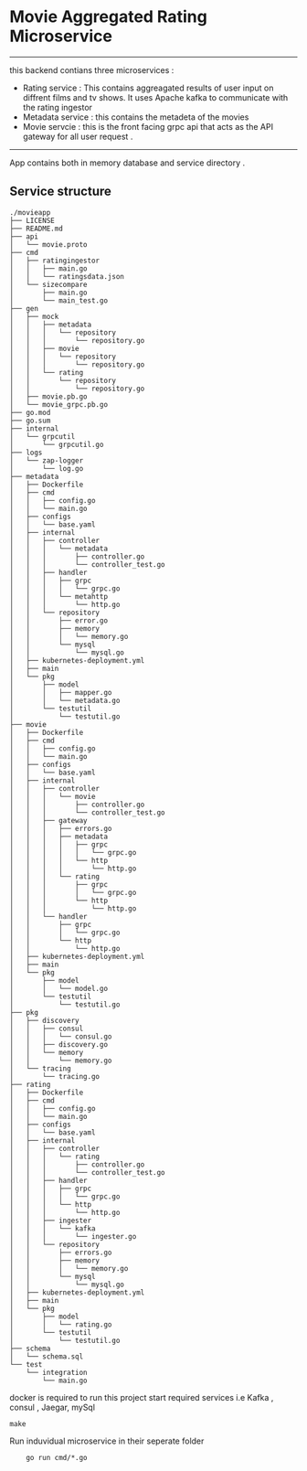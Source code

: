 # Movie Aggregated Rating Microservice

---

this backend contians three microservices :

- Rating service : This contains aggreagated results of user input on diffrent films and tv shows. It uses Apache kafka to communicate with the rating ingestor
- Metadata service : this contains the metadeta of the movies
- Movie servcie : this is the front facing grpc api that acts as the API gateway for all user request .

---

App contains both in memory database and service directory .

## Service structure

```
./movieapp
├── LICENSE
├── README.md
├── api
│   └── movie.proto
├── cmd
│   ├── ratingingestor
│   │   ├── main.go
│   │   └── ratingsdata.json
│   └── sizecompare
│       ├── main.go
│       └── main_test.go
├── gen
│   ├── mock
│   │   ├── metadata
│   │   │   └── repository
│   │   │       └── repository.go
│   │   ├── movie
│   │   │   └── repository
│   │   │       └── repository.go
│   │   └── rating
│   │       └── repository
│   │           └── repository.go
│   ├── movie.pb.go
│   └── movie_grpc.pb.go
├── go.mod
├── go.sum
├── internal
│   └── grpcutil
│       └── grpcutil.go
├── logs
│   └── zap-logger
│       └── log.go
├── metadata
│   ├── Dockerfile
│   ├── cmd
│   │   ├── config.go
│   │   └── main.go
│   ├── configs
│   │   └── base.yaml
│   ├── internal
│   │   ├── controller
│   │   │   └── metadata
│   │   │       ├── controller.go
│   │   │       └── controller_test.go
│   │   ├── handler
│   │   │   ├── grpc
│   │   │   │   └── grpc.go
│   │   │   └── metahttp
│   │   │       └── http.go
│   │   └── repository
│   │       ├── error.go
│   │       ├── memory
│   │       │   └── memory.go
│   │       └── mysql
│   │           └── mysql.go
│   ├── kubernetes-deployment.yml
│   ├── main
│   └── pkg
│       ├── model
│       │   ├── mapper.go
│       │   └── metadata.go
│       └── testutil
│           └── testutil.go
├── movie
│   ├── Dockerfile
│   ├── cmd
│   │   ├── config.go
│   │   └── main.go
│   ├── configs
│   │   └── base.yaml
│   ├── internal
│   │   ├── controller
│   │   │   └── movie
│   │   │       ├── controller.go
│   │   │       └── controller_test.go
│   │   ├── gateway
│   │   │   ├── errors.go
│   │   │   ├── metadata
│   │   │   │   ├── grpc
│   │   │   │   │   └── grpc.go
│   │   │   │   └── http
│   │   │   │       └── http.go
│   │   │   └── rating
│   │   │       ├── grpc
│   │   │       │   └── grpc.go
│   │   │       └── http
│   │   │           └── http.go
│   │   └── handler
│   │       ├── grpc
│   │       │   └── grpc.go
│   │       └── http
│   │           └── http.go
│   ├── kubernetes-deployment.yml
│   ├── main
│   └── pkg
│       ├── model
│       │   └── model.go
│       └── testutil
│           └── testutil.go
├── pkg
│   ├── discovery
│   │   ├── consul
│   │   │   └── consul.go
│   │   ├── discovery.go
│   │   └── memory
│   │       └── memory.go
│   └── tracing
│       └── tracing.go
├── rating
│   ├── Dockerfile
│   ├── cmd
│   │   ├── config.go
│   │   └── main.go
│   ├── configs
│   │   └── base.yaml
│   ├── internal
│   │   ├── controller
│   │   │   └── rating
│   │   │       ├── controller.go
│   │   │       └── controller_test.go
│   │   ├── handler
│   │   │   ├── grpc
│   │   │   │   └── grpc.go
│   │   │   └── http
│   │   │       └── http.go
│   │   ├── ingester
│   │   │   └── kafka
│   │   │       └── ingester.go
│   │   └── repository
│   │       ├── errors.go
│   │       ├── memory
│   │       │   └── memory.go
│   │       └── mysql
│   │           └── mysql.go
│   ├── kubernetes-deployment.yml
│   ├── main
│   └── pkg
│       ├── model
│       │   └── rating.go
│       └── testutil
│           └── testutil.go
├── schema
│   └── schema.sql
└── test
    └── integration
        └── main.go
```

docker is required to run this project
start required services i.e Kafka , consul , Jaegar, mySql

```
make
```

Run induvidual microservice in their seperate folder

```
    go run cmd/*.go
```
